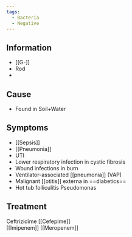 ```yaml
---
tags:
  - Bacteria
  - Negative
---
```

## Information 
- [[G-]]
- Rod
- 
## Cause
- Found in Soil+Water

## Symptoms
- [[Sepsis]]
- [[Pneumonia]]
- UTI
- Lower respiratory infection in cystic fibrosis
- Wound infections in burn
- Ventilator-associated [[pneumonia]] (VAP)
- Malignant [[otitis]] externa in ==diabetics==
- Hot tub folliculitis
Pseudomonas
## Treatment 
Ceftrizidime
[[Cefepime]]  
[[Imipenem]]
[[Meropenem]] 